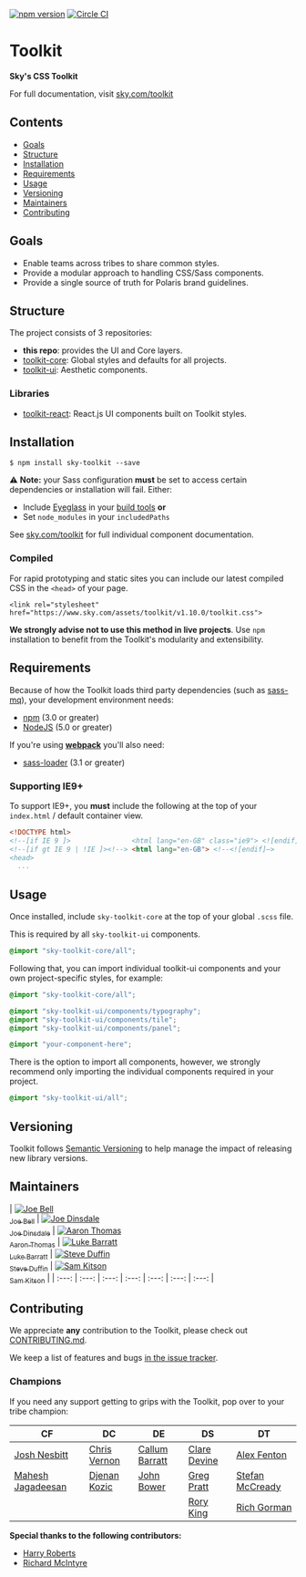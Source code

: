 [![npm version](https://badge.fury.io/js/sky-toolkit.svg)](https://badge.fury.io/js/sky-toolkit)  [![Circle CI](https://circleci.com/gh/sky-uk/toolkit/tree/master.svg?style=svg&circle-token=6b7a4f1adf2fb7fad8c0942b8d4d8386afb681f4)](https://circleci.com/gh/sky-uk/toolkit/tree/master)

# Toolkit

**Sky's CSS Toolkit**

For full documentation, visit [sky.com/toolkit](http://sky.com/toolkit)

## Contents

* [Goals](#goals)
* [Structure](#structure)
* [Installation](#installation)
* [Requirements](#requirements)
* [Usage](#usage)
* [Versioning](#versioning)
* [Maintainers](#maintainers)
* [Contributing](#contributing)

## Goals

- Enable teams across tribes to share common styles.
- Provide a modular approach to handling CSS/Sass components.
- Provide a single source of truth for Polaris brand guidelines.

## Structure

The project consists of 3 repositories:

- **this repo**: provides the UI and Core layers.
- [toolkit-core](https://github.com/sky-uk/toolkit-core): Global styles and defaults for all projects.
- [toolkit-ui](https://github.com/sky-uk/toolkit-ui): Aesthetic components.

### Libraries
- [toolkit-react](https://github.com/sky-uk/toolkit-react): React.js UI components built on Toolkit styles.

## Installation

```
$ npm install sky-toolkit --save
```

:warning: **Note:** your Sass configuration **must** be set to access certain dependencies or installation will fail. Either:
 * Include [Eyeglass](https://github.com/sass-eyeglass/eyeglass) in your [build tools](https://github.com/sass-eyeglass/eyeglass#building-sass-files-with-eyeglass-support) **or**
 * Set `node_modules` in your `includedPaths`

See [sky.com/toolkit](http://sky.com/toolkit) for full individual component documentation.

### Compiled

For rapid prototyping and static sites you can include our latest compiled CSS in the `<head>` of your page.

```
<link rel="stylesheet" href="https://www.sky.com/assets/toolkit/v1.10.0/toolkit.css">
```

**We strongly advise not to use this method in live projects**.
Use `npm` installation to benefit from the Toolkit's modularity and extensibility.

## Requirements

Because of how the Toolkit loads third party dependencies (such as [sass-mq](https://github.com/sass-mq/sass-mq)), your development environment needs:

* [npm](https://www.npmjs.com/) (3.0 or greater)
* [NodeJS](https://nodejs.org/en/) (5.0 or greater)

If you're using [**webpack**](https://webpack.github.io/) you'll also need:

* [sass-loader](https://github.com/jtangelder/sass-loader) (3.1 or greater)

### Supporting IE9+

To support IE9+, you **must** include the following at the top of your `index.html` / default container view.

```html
<!DOCTYPE html>
<!--[if IE 9 ]>               <html lang="en-GB" class="ie9"> <![endif]-->
<!--[if gt IE 9 | !IE ]><!--> <html lang="en-GB"> <!--<![endif]—>
<head>
  ...
```

## Usage

Once installed, include `sky-toolkit-core` at the top of your global `.scss` file.

This is required by all `sky-toolkit-ui` components.

```css
@import "sky-toolkit-core/all";
```

Following that, you can import individual toolkit-ui components and your own project-specific styles, for example:

```css
@import "sky-toolkit-core/all";

@import "sky-toolkit-ui/components/typography";
@import "sky-toolkit-ui/components/tile";
@import "sky-toolkit-ui/components/panel";

@import "your-component-here";
```

There is the option to import all components, however, we strongly recommend only importing the individual components required in your project.

```css
@import "sky-toolkit-ui/all";
```

## Versioning

Toolkit follows [Semantic Versioning](http://semver.org) to help manage the impact of releasing new library versions.

## Maintainers

| [![Joe Bell](https://avatars.githubusercontent.com/joebell93?s=100)<br /><sub>Joe Bell</sub>](https://github.com/joebell93) | [![Joe Dinsdale](https://avatars.githubusercontent.com/mrdinsdale?s=100)<br /><sub>Joe Dinsdale</sub>](https://github.com/mrdinsdale) | [![Aaron Thomas](https://avatars.githubusercontent.com/aaronthomas?s=100)<br /><sub>Aaron Thomas</sub>](https://github.com/aaronthomas) | [![Luke Barratt](https://avatars.githubusercontent.com/lbarratt?s=100)<br /><sub>Luke Barratt</sub>](https://github.com/lbarratt) | [![Steve Duffin](https://avatars.githubusercontent.com/steveduffin?s=100)<br /><sub>Steve Duffin</sub>](https://github.com/steveduffin) | [![Sam Kitson](https://avatars.githubusercontent.com/skitson?s=100)<br /><sub>Sam Kitson</sub>](https://github.com/skitson) |
| :---: | :---: | :---: | :---: | :---: | :---: | :---: |

## Contributing

We appreciate **any** contribution to the Toolkit, please check out [CONTRIBUTING.md](CONTRIBUTING.md).

We keep a list of features and bugs [in the issue tracker](https://github.com/sky-uk/toolkit/issues).

### Champions

If you need any support getting to grips with the Toolkit, pop over to your tribe champion:

| CF                                                | DC                                             | DE                                            | DS                                             | DT                                                   |
|---------------------------------------------------|------------------------------------------------|-----------------------------------------------|------------------------------------------------|------------------------------------------------------|
| [Josh Nesbitt](https://github.com/joshnesbitt)    | [Chris Vernon](https://github.com/welikeideas) | [Callum Barratt](https://github.com/cbarratt) | [Clare Devine](https://github.com/claredevine) | [Alex Fenton](https://github.com/afenton90)          |
| [Mahesh Jagadeesan](https://github.com/maheshjag) | [Djenan Kozic](https://github.com/djenan)      | [John Bower](https://github.com/beclamide)    | [Greg Pratt](https://github.com/gregorypratt)  | [Stefan McCready](https://github.com/stefanmccready) |
|                                                   |                                                |                                               | [Rory King](https://github.com/geit)           | [Rich Gorman](https://github.com/coderas)            |

**Special thanks to the following contributors:**

- [Harry Roberts](https://github.com/csswizardry)
- [Richard McIntyre](https://github.com/mackstar)
